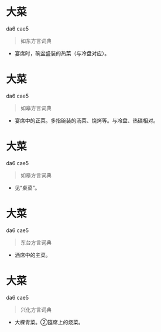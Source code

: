 # 大菜
da6 cae5
> 如东方言词典
- 宴席时，碗盆盛装的热菜（与冷盘对应）。

# 大菜
da6 cae5
> 如皋方言词典
- 宴席中的正菜。多指碗装的汤菜、烧烤等。与冷盘、热碟相对。

# 大菜
da6 cae5
> 如皋方言词典
- 见“桌菜”。

# 大菜
da6 cae5
> 东台方言词典
- 酒席中的主菜。

# 大菜
da6 cae5
> 兴化方言词典
- 大棵青菜。②筵席上的烧菜。
